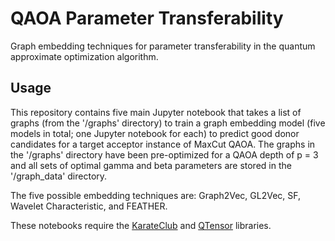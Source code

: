 # QAOA Parameter Transferability
Graph embedding techniques for parameter transferability in the quantum approximate optimization algorithm.

## Usage
This repository contains five main Jupyter notebook that takes a list of graphs (from the '/graphs' directory) to train a graph embedding model (five models in total; one Jupyter notebook for each) to predict good donor candidates for a target acceptor instance of MaxCut QAOA. The graphs in the '/graphs' directory have been pre-optimized for a QAOA depth of p = 3 and all sets of optimal gamma and beta parameters are stored in the '/graph_data' directory.

The five possible embedding techniques are: Graph2Vec, GL2Vec, SF, Wavelet Characteristic, and FEATHER.

These notebooks require the [KarateClub](https://karateclub.readthedocs.io/en/latest/notes/installation.html) and [QTensor](https://github.com/danlkv/QTensor) libraries.

